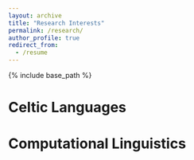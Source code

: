 ```yaml
---
layout: archive
title: "Research Interests"
permalink: /research/
author_profile: true
redirect_from:
  - /resume
---
```


{% include base_path %}

Celtic Languages
======

Computational Linguistics
======

